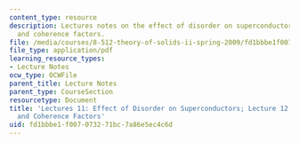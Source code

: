 ```yaml
---
content_type: resource
description: Lectures notes on the effect of disorder on superconductors, quasiparticles,
  and coherence factors.
file: /media/courses/8-512-theory-of-solids-ii-spring-2009/fd1bbbe1f007073271bc7a86e5ec4c6d_MIT8_512s09_lec11_12.pdf
file_type: application/pdf
learning_resource_types:
- Lecture Notes
ocw_type: OCWFile
parent_title: Lecture Notes
parent_type: CourseSection
resourcetype: Document
title: 'Lectures 11: Effect of Disorder on Superconductors; Lecture 12: Quasiparticles
  and Coherence Factors'
uid: fd1bbbe1-f007-0732-71bc-7a86e5ec4c6d
---
```


